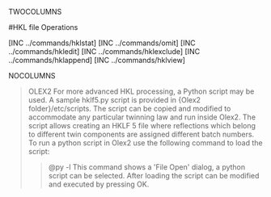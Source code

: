 TWOCOLUMNS

#HKL file Operations

[INC ../commands/hklstat]
[INC ../commands/omit]
[INC ../commands/hkledit]
[INC ../commands/hklexclude]
[INC ../commands/hklappend]
[INC ../commands/hklview]

NOCOLUMNS

>OLEX2 For more advanced HKL processing, a Python script may be used. A sample hklf5.py script is provided in {Olex2 folder}/etc/scripts. The script can be copied and modified to accommodate any particular twinning law and run inside Olex2. The script allows creating an HKLF 5 file where reflections which belong to different twin components are assigned different batch numbers. To run a python script in Olex2 use the following command to load the script:
>>@py -l
This command shows a 'File Open' dialog, a python script can be selected. After loading the script can be modified and executed by pressing OK.

